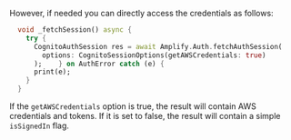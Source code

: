However, if needed you can directly access the credentials as follows:

```dart
  void _fetchSession() async {
    try {
      CognitoAuthSession res = await Amplify.Auth.fetchAuthSession(
        options: CognitoSessionOptions(getAWSCredentials: true)
      );    } on AuthError catch (e) {
      print(e);
    }
  }
```

If the `getAWSCredentials` option is true, the result will contain AWS credentials and tokens.  If it is set to false, the result will contain a simple `isSignedIn` flag. 
